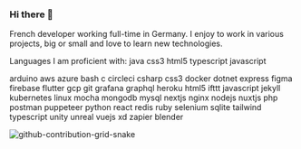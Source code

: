 ### Hi there 👋

French developer working full-time in Germany. I enjoy to work in various projects, big or small and love to learn new technologies.

Languages I am proficient with:
java css3 html5 typescript javascript

arduino aws azure bash c circleci csharp css3 docker dotnet express figma firebase flutter gcp git grafana graphql heroku html5 ifttt javascript jekyll kubernetes linux mocha mongodb mysql nextjs nginx nodejs nuxtjs php postman puppeteer python react redis ruby selenium sqlite tailwind typescript unity unreal vuejs xd zapier blender

![github-contribution-grid-snake](https://cdn.jsdelivr.net/gh/mozillazg/mozillazg@github-contribution-grid-snake/github-contribution-grid-snake.svg)

<!--
**AkromeDev/AkromeDev** is a ✨ _special_ ✨ repository because its `README.md` (this file) appears on your GitHub profile.

Here are some ideas to get you started:

- 🔭 I’m currently working on ...
- 🌱 I’m currently learning ...
- 👯 I’m looking to collaborate on ...
- 🤔 I’m looking for help with ...
- 💬 Ask me about ...
- 📫 How to reach me: ...
- 😄 Pronouns: ...
- ⚡ Fun fact: ...
-->
